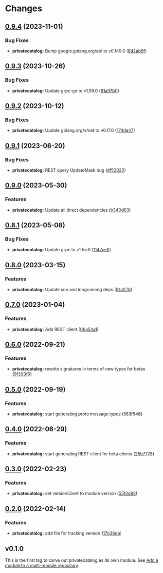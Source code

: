 # Changes

## [0.9.4](https://github.com/googleapis/google-cloud-go/compare/privatecatalog/v0.9.3...privatecatalog/v0.9.4) (2023-11-01)


### Bug Fixes

* **privatecatalog:** Bump google.golang.org/api to v0.149.0 ([8d2ab9f](https://github.com/googleapis/google-cloud-go/commit/8d2ab9f320a86c1c0fab90513fc05861561d0880))

## [0.9.3](https://github.com/googleapis/google-cloud-go/compare/privatecatalog/v0.9.2...privatecatalog/v0.9.3) (2023-10-26)


### Bug Fixes

* **privatecatalog:** Update grpc-go to v1.59.0 ([81a97b0](https://github.com/googleapis/google-cloud-go/commit/81a97b06cb28b25432e4ece595c55a9857e960b7))

## [0.9.2](https://github.com/googleapis/google-cloud-go/compare/privatecatalog/v0.9.1...privatecatalog/v0.9.2) (2023-10-12)


### Bug Fixes

* **privatecatalog:** Update golang.org/x/net to v0.17.0 ([174da47](https://github.com/googleapis/google-cloud-go/commit/174da47254fefb12921bbfc65b7829a453af6f5d))

## [0.9.1](https://github.com/googleapis/google-cloud-go/compare/privatecatalog/v0.9.0...privatecatalog/v0.9.1) (2023-06-20)


### Bug Fixes

* **privatecatalog:** REST query UpdateMask bug ([df52820](https://github.com/googleapis/google-cloud-go/commit/df52820b0e7721954809a8aa8700b93c5662dc9b))

## [0.9.0](https://github.com/googleapis/google-cloud-go/compare/privatecatalog/v0.8.1...privatecatalog/v0.9.0) (2023-05-30)


### Features

* **privatecatalog:** Update all direct dependencies ([b340d03](https://github.com/googleapis/google-cloud-go/commit/b340d030f2b52a4ce48846ce63984b28583abde6))

## [0.8.1](https://github.com/googleapis/google-cloud-go/compare/privatecatalog/v0.8.0...privatecatalog/v0.8.1) (2023-05-08)


### Bug Fixes

* **privatecatalog:** Update grpc to v1.55.0 ([1147ce0](https://github.com/googleapis/google-cloud-go/commit/1147ce02a990276ca4f8ab7a1ab65c14da4450ef))

## [0.8.0](https://github.com/googleapis/google-cloud-go/compare/privatecatalog/v0.7.0...privatecatalog/v0.8.0) (2023-03-15)


### Features

* **privatecatalog:** Update iam and longrunning deps ([91a1f78](https://github.com/googleapis/google-cloud-go/commit/91a1f784a109da70f63b96414bba8a9b4254cddd))

## [0.7.0](https://github.com/googleapis/google-cloud-go/compare/privatecatalog/v0.6.0...privatecatalog/v0.7.0) (2023-01-04)


### Features

* **privatecatalog:** Add REST client ([06a54a1](https://github.com/googleapis/google-cloud-go/commit/06a54a16a5866cce966547c51e203b9e09a25bc0))

## [0.6.0](https://github.com/googleapis/google-cloud-go/compare/privatecatalog/v0.5.0...privatecatalog/v0.6.0) (2022-09-21)


### Features

* **privatecatalog:** rewrite signatures in terms of new types for betas ([9f303f9](https://github.com/googleapis/google-cloud-go/commit/9f303f9efc2e919a9a6bd828f3cdb1fcb3b8b390))

## [0.5.0](https://github.com/googleapis/google-cloud-go/compare/privatecatalog/v0.4.0...privatecatalog/v0.5.0) (2022-09-19)


### Features

* **privatecatalog:** start generating proto message types ([563f546](https://github.com/googleapis/google-cloud-go/commit/563f546262e68102644db64134d1071fc8caa383))

## [0.4.0](https://github.com/googleapis/google-cloud-go/compare/privatecatalog/v0.3.0...privatecatalog/v0.4.0) (2022-06-29)


### Features

* **privatecatalog:** start generating REST client for beta clients ([25b7775](https://github.com/googleapis/google-cloud-go/commit/25b77757c1e6f372e03bf99ab7461264bba48d26))

## [0.3.0](https://github.com/googleapis/google-cloud-go/compare/privatecatalog/v0.2.0...privatecatalog/v0.3.0) (2022-02-23)


### Features

* **privatecatalog:** set versionClient to module version ([55f0d92](https://github.com/googleapis/google-cloud-go/commit/55f0d92bf112f14b024b4ab0076c9875a17423c9))

## [0.2.0](https://github.com/googleapis/google-cloud-go/compare/privatecatalog/v0.1.0...privatecatalog/v0.2.0) (2022-02-14)


### Features

* **privatecatalog:** add file for tracking version ([17b36ea](https://github.com/googleapis/google-cloud-go/commit/17b36ead42a96b1a01105122074e65164357519e))

## v0.1.0

This is the first tag to carve out privatecatalog as its own module. See
[Add a module to a multi-module repository](https://github.com/golang/go/wiki/Modules#is-it-possible-to-add-a-module-to-a-multi-module-repository).

